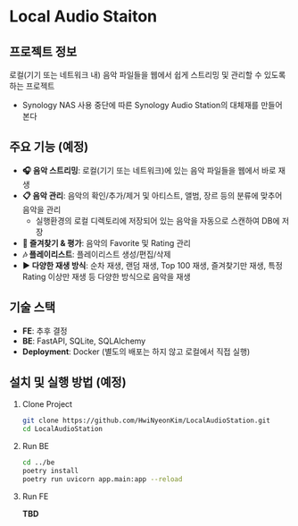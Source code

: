 # Local Audio Staiton

## 프로젝트 정보

로컬(기기 또는 네트워크 내) 음악 파일들을 웹에서 쉽게 스트리밍 및 관리할 수 있도록 하는 프로젝트

- Synology NAS 사용 중단에 따른 Synology Audio Station의 대체재를 만들어 본다

## 주요 기능 (예정)

- **🎧 음악 스트리밍**: 로컬(기기 또는 네트워크)에 있는 음악 파일들을 웹에서 바로 재생
- **📋 음악 관리**: 음악의 확인/추가/제거 및 아티스트, 앨범, 장르 등의 분류에 맞추어 음악을 관리
  - 실행환경의 로컬 디렉토리에 저장되어 있는 음악을 자동으로 스캔하여 DB에 저장
- **🥰 즐겨찾기 & 평가**: 음악의 Favorite 및 Rating 관리
- **🎶 플레이리스트**: 플레이리스트 생성/편집/삭제
- **▶️ 다양한 재생 방식**: 순차 재생, 랜덤 재생, Top 100 재생, 즐겨찾기만 재생, 특정 Rating 이상만 재생 등 다양한 방식으로 음악을 재생

## 기술 스택

- **FE**: 추후 결정
- **BE**: FastAPI, SQLite, SQLAlchemy
- **Deployment**: Docker (별도의 배포는 하지 않고 로컬에서 직접 실행)

## 설치 및 실행 방법 (예정)

1. Clone Project

    ```bash
    git clone https://github.com/HwiNyeonKim/LocalAudioStation.git
    cd LocalAudioStation
    ```

2. Run BE

    ```bash
    cd ../be
    poetry install
    poetry run uvicorn app.main:app --reload
    ```

3. Run FE

    **TBD**

